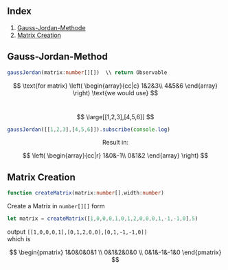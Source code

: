 ## Index

 1. [Gauss-Jordan-Methode](#gauss-jordan-method)
 1. [Matrix Creation](#matrix-creation)

## Gauss-Jordan-Method

```typescript
gaussJordan(matrix:number[][])  \\ return Observable
```

$$
\text{for matrix} 
\left(
    \begin{array}{cc|c}
        1&2&3\\
        4&5&6
    \end{array}
\right)
\text{we would use}
$$
<br>

$$
\large[[1,2,3],[4,5,6]]
$$

```typescript
gaussJordan([[1,2,3],[4,5,6]]).subscribe(console.log)
```

<center> Result in: </center>

$$
\left(
    \begin{array}{cc|r}
        1&0&-1\\
        0&1&2
    \end{array}
\right)
$$

## Matrix Creation

```typescript
function createMatrix(matrix:number[],width:number)
```

Create a Matrix in `number[][]` form

```typescript
let matrix = createMatrix([1,0,0,0,1,0,1,2,0,0,0,1,-1,-1,0],5)
```
output  `[[1,0,0,0,1],[0,1,2,0,0],[0,1,-1,-1,0]]` \
which is 

$$
\begin{pmatrix}
1&0&0&0&1 \\
0&1&2&0&0 \\
0&1&-1&-1&0
\end{pmatrix}
$$